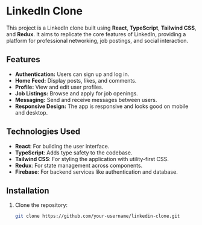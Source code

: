 # LinkedIn Clone

This project is a LinkedIn clone built using **React**, **TypeScript**, **Tailwind CSS**, and **Redux**. It aims to replicate the core features of LinkedIn, providing a platform for professional networking, job postings, and social interaction.

## Features

- **Authentication:** Users can sign up and log in.
- **Home Feed:** Display posts, likes, and comments.
- **Profile:** View and edit user profiles.
- **Job Listings:** Browse and apply for job openings.
- **Messaging:** Send and receive messages between users.
- **Responsive Design:** The app is responsive and looks good on mobile and desktop.

## Technologies Used

- **React**: For building the user interface.
- **TypeScript**: Adds type safety to the codebase.
- **Tailwind CSS**: For styling the application with utility-first CSS.
- **Redux**: For state management across components.
- **Firebase**: For backend services like authentication and database.

## Installation

1. Clone the repository:
   ```bash
   git clone https://github.com/your-username/linkedin-clone.git
